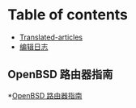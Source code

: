 # Table of contents

* [Translated-articles](README.md)
* [编辑日志](ri-zhi.md)

## OpenBSD 路由器指南

*[OpenBSD 路由器指南](openbsd-router-guide.md)
